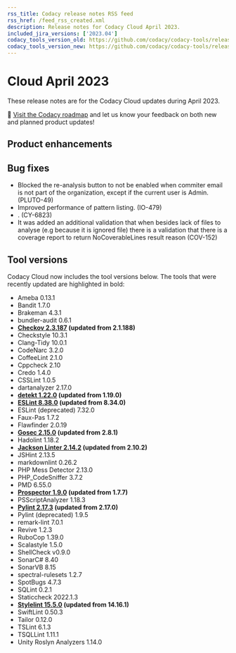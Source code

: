 ```yaml
---
rss_title: Codacy release notes RSS feed
rss_href: /feed_rss_created.xml
description: Release notes for Codacy Cloud April 2023.
included_jira_versions: ['2023.04']
codacy_tools_version_old: https://github.com/codacy/codacy-tools/releases/tag/7.0.9
codacy_tools_version_new: https://github.com/codacy/codacy-tools/releases/tag/7.3.5
---
```


# Cloud April 2023

These release notes are for the Codacy Cloud updates during April 2023.

📢 [Visit the Codacy roadmap](https://roadmap.codacy.com) and <span class="skip-vale">let us know</span> your feedback on both new and planned product updates!

<!--TODO Check these issues manually

Jira issues without release notes

Epics:
-   https://codacy.atlassian.net/browse/PLUTO-520
-   https://codacy.atlassian.net/browse/PLUTO-336
-   https://codacy.atlassian.net/browse/IO-560
-   https://codacy.atlassian.net/browse/IO-492
-   https://codacy.atlassian.net/browse/IO-438
-   https://codacy.atlassian.net/browse/DOCS-511
-   https://codacy.atlassian.net/browse/DOCS-291
-   https://codacy.atlassian.net/browse/COV-277
Bugs and Community Issues:
-   https://codacy.atlassian.net/browse/TS-331
-   https://codacy.atlassian.net/browse/TS-320
-   https://codacy.atlassian.net/browse/TS-310
-   https://codacy.atlassian.net/browse/COV-283

Jira issues with disabled release notes

Epics:
-   https://codacy.atlassian.net/browse/PLUTO-159
-   https://codacy.atlassian.net/browse/IO-362
-   https://codacy.atlassian.net/browse/IO-289
-   https://codacy.atlassian.net/browse/CY-5746
-   https://codacy.atlassian.net/browse/CY-4844
-   https://codacy.atlassian.net/browse/COV-95
Bugs and Community Issues:
-   https://codacy.atlassian.net/browse/TS-343
-   https://codacy.atlassian.net/browse/TS-342
-   https://codacy.atlassian.net/browse/TS-340
-   https://codacy.atlassian.net/browse/TS-335
-   https://codacy.atlassian.net/browse/TS-322
-   https://codacy.atlassian.net/browse/TS-317
-   https://codacy.atlassian.net/browse/TS-316
-   https://codacy.atlassian.net/browse/TS-315
-   https://codacy.atlassian.net/browse/TS-314
-   https://codacy.atlassian.net/browse/TS-300
-   https://codacy.atlassian.net/browse/TS-298
-   https://codacy.atlassian.net/browse/TS-293
-   https://codacy.atlassian.net/browse/TS-235
-   https://codacy.atlassian.net/browse/PLUTO-541
-   https://codacy.atlassian.net/browse/PLUTO-503
-   https://codacy.atlassian.net/browse/IO-577
-   https://codacy.atlassian.net/browse/IO-542
-   https://codacy.atlassian.net/browse/COV-337
-->

## Product enhancements

## Bug fixes

-   Blocked the re-analysis button to not be enabled when commiter email is not part of the organization, except if the current user is Admin. (PLUTO-49)
-   Improved performance of pattern listing. (IO-479)
-   . (CY-6823)
-   It was added an additional validation that when besides lack of files to analyse (e.g because it is ignored file) there is a validation that there is a coverage report to return NoCoverableLines result reason (COV-152)

## Tool versions

Codacy Cloud now includes the tool versions below. The tools that were recently updated are highlighted in bold:

-   Ameba 0.13.1
-   Bandit 1.7.0
-   Brakeman 4.3.1
-   bundler-audit 0.6.1
-   **[Checkov 2.3.187](https://github.com/bridgecrewio/checkov/releases/tag/2.3.187) (updated from 2.1.188)**
-   Checkstyle 10.3.1
-   Clang-Tidy 10.0.1
-   CodeNarc 3.2.0
-   CoffeeLint 2.1.0
-   Cppcheck 2.10
-   Credo 1.4.0
-   CSSLint 1.0.5
-   dartanalyzer 2.17.0
-   **[detekt 1.22.0](https://github.com/detekt/detekt/releases/tag/v1.22.0) (updated from 1.19.0)**
-   **[ESLint 8.38.0](https://github.com/eslint/eslint/releases/tag/v8.38.0) (updated from 8.34.0)**
-   ESLint (deprecated) 7.32.0
-   Faux-Pas 1.7.2
-   Flawfinder 2.0.19
-   **[Gosec 2.15.0](https://github.com/securego/gosec/releases/tag/v2.15.0) (updated from 2.8.1)**
-   Hadolint 1.18.2
-   **[Jackson Linter 2.14.2](https://github.com/FasterXML/jackson/wiki/Jackson-Release-2.14.2) (updated from 2.10.2)**
-   JSHint 2.13.5
-   markdownlint 0.26.2
-   PHP Mess Detector 2.13.0
-   PHP_CodeSniffer 3.7.2
-   PMD 6.55.0
-   **[Prospector 1.9.0](https://github.com/PyCQA/prospector/releases/tag/1.9.0) (updated from 1.7.7)**
-   PSScriptAnalyzer 1.18.3
-   **[Pylint 2.17.3](https://github.com/PyCQA/pylint/releases/tag/v2.17.3) (updated from 2.17.0)**
-   Pylint (deprecated) 1.9.5
-   remark-lint 7.0.1
-   Revive 1.2.3
-   RuboCop 1.39.0
-   Scalastyle 1.5.0
-   ShellCheck v0.9.0
-   SonarC# 8.40
-   SonarVB 8.15
-   spectral-rulesets 1.2.7
-   SpotBugs 4.7.3
-   SQLint 0.2.1
-   Staticcheck 2022.1.3
-   **[Stylelint 15.5.0](https://github.com/stylelint/stylelint/releases/tag/15.5.0) (updated from 14.16.1)**
-   SwiftLint 0.50.3
-   Tailor 0.12.0
-   TSLint 6.1.3
-   TSQLLint 1.11.1
-   Unity Roslyn Analyzers 1.14.0
